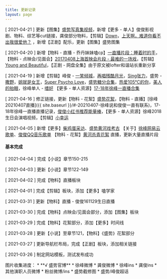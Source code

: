 ```yaml
---
title: 更新记录
layout: page
---
```


[ 2021-04-21 ] 更新【图集】[盛势写真集视频](https://www.bilibili.com/video/BV1wx41177Se)，新增【更多 - 单人】俊俊影视剧、物料、综艺等cut链接，龚俊部分物料，【剪辑】[Down](https://www.bilibili.com/video/BV14B4y1A7AU)，[上天啊，难道你看不出我很爱他？](https://www.bilibili.com/video/BV1Vf4y1p7Yo) ，新增【正剧】配乐，更新【图集】盛势图集

[ 2021-04-20 ] 新增【物料 - 直播 - 乔丹妹妹嗑cp】[一直播片段：睡着时的手](https://m.weibo.cn/status/4627751719669141)，【物料 - 点映会/见面会】[20170408上海首映会片段 - 最难的一场戏](https://m.weibo.cn/1348754087/4628180587514704)，【剪辑】[Young and Beautiful](https://www.bilibili.com/video/BV1ob4y1D7WY)，【正剧 - 网盘全集】由于原文被lofter和谐站长重新分享

[ 2021-04-19 ] 新增【剪辑】峰俊 - [一笑倾城](https://www.bilibili.com/video/BV11U4y1b7zt/)，[再唱残酷月光](https://www.bilibili.com/video/BV1rK4y1m7pg)，[Sing张力](https://www.bilibili.com/video/BV1oi4y1A7SX)，盛势 - [撒野](https://www.bilibili.com/video/BV1xZ4y1P7bF)，[姐就是女王](https://www.bilibili.com/video/BV1UN41197GX)，[Super Psycho Love](https://www.bilibili.com/video/BV1FB4y1N7Ad)，[盛势糖分合集](https://www.bilibili.com/video/BV1gf4y1p7eT)，[热爱105℃的你](https://www.bilibili.com/video/BV1q5411w7Jc)，[美人的抬眼](https://www.bilibili.com/video/BV12y4y1t71D)，徐峰单人 - [嗜好](https://www.bilibili.com/video/BV13E411q7pC/) 【更多 - 单人资源】[17-18年徐峰一直播合集](https://www.bilibili.com/video/BV1M64y1D7bg)

[ 2021-04-16 ] 修正链接，更新【物料 - 花絮】[盛势花絮](https://m.weibo.cn/status/4139642091505500)，【物料 - 直播】[徐峰20210407直播]({{ site.baseurl }}/#-20210407-徐峰说和俊俊一直有联系)，17-18年徐峰一直播直播记录，[俊俊小红书推荐能量棒](https://www.bilibili.com/video/BV11v411Y7Ku)，【更多 - 单人资源】徐峰2018生日会演唱视频，【剪辑】[小幸运](https://www.bilibili.com/video/BV1vW411p7u1)

[ 2021-04-05 ] 新增【更多】[柴鸡蛋采访](https://www.bilibili.com/video/BV1hK411w7as)、[盛势黄河戏考古](https://weibo.com/6495700212/K9xWIoiQ8) 【关于】[徐峰网易云歌单](https://music.163.com/#/user/home?id=103738567)、[俊俊QQ音乐歌单](https://y.qq.com/portal/profile.html?uin=7wCi7ioqoinA) 【物料 - 花絮】[黄河杀青花絮](https://weibo.com/5530359102/K9BQgy7s6) 直播，更新大量直播片段

<div class="line"></div>

#### 基本完成

[ 2021-04-04 ] 完成【小说】章节150-215

[ 2021-04-03 ] 更新【小说】章节122-149

[ 2021-04-02 ] 完成【物料】直播板块

[ 2021-04-01 ] 完成【剪辑】板块，添加【更多】嗑学家

[ 2021-03-31 ] 更新【物料】直播 - 俊俊161129生日直播

[ 2021-03-30 ] 完成【物料】点映会/见面会部分，添加【图集】板块

[ 2021-03-29 ] 完成【物料】花絮部分，添加【更多】时间线

[ 2021-03-28 ] 更新【小说】至章节121，【物料】《盛势》花絮部分

[ 2021-03-27 ] 更新导航栏布局，完成【正剧】板块，添加相关链接

[ 2021-03-26 ] 制定网站模板，测试发布成功

<div class="line"></div>
图片收集进度：
* **√ 盛势官博**
* 徐峰微博
* 龚俊微博
* 徐峰ins
* 龚俊ins
* 其他演职人员微博
* 粉丝微博/ins
* 盛势截修图
* 盛势/峰俊超话